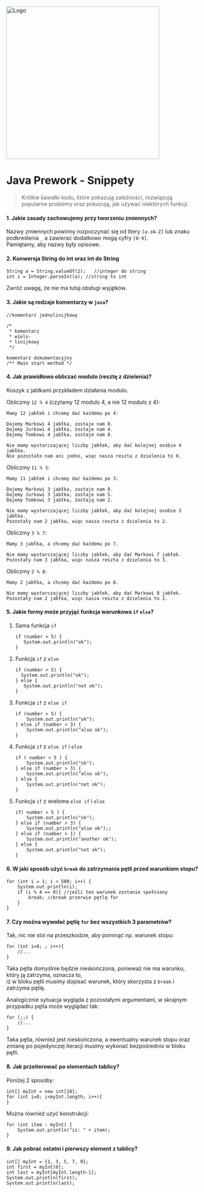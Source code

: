 <img alt="Logo" src="http://coderslab.pl/svg/logo-coderslab.svg" width="400">

# Java Prework - Snippety
> Krótkie kawałki kodu, które pokazują zależności, rozwiązują popularne problemy oraz pokazują, jak używać niektórych funkcji.


#### 1. Jakie zasady zachowujemy przy tworzeniu zmiennych?

Nazwy zmiennych powinny rozpoczynać się od litery `[a-zA-Z]` lub znaku podkreślenia `_` a zawierać dodatkowo mogą cyfry `[0-9]`.  
Pamiętamy, aby nazwy były opisowe.

#### 2. Konwersja String do int oraz int do String
```
String a = String.valueOf(2);   //integer do string
int i = Integer.parseInt(a); //string to int
```
Zwróć uwagę, że nie ma tutaj obsługi wyjątków.

#### 3. Jakie są rodzaje komentarzy w `java`?

```
//komentarz jednolinijkowy

/*
 * komentarz
 * wielo- 
 * linijkowy
 */

komentarz dokumentacyjny
/** Main start method */
```

#### 4. Jak prawidłowo obliczać modulo (resztę z dzielenia)?

Koszyk z jabłkami przykładem działania modulo.

Obliczmy `12 % 4` (czytamy 12 modulo 4, a nie 12 modulo z 4):

```
Mamy 12 jabłek i chcemy dać każdemu po 4:

Dajemy Markowi 4 jabłka, zostaje nam 8.
Dajemy Jurkowi 4 jabłka, zostaje nam 4.
Dajemy Tomkowi 4 jabłka, zostaje nam 0.

Nie mamy wystarczającej liczby jabłek, aby dać kolejnej osobie 4 jabłka.
Nie pozostało nam ani jedno, więc nasza reszta z dzielenia to 0.
```

Obliczmy `11 % 3`:

```
Mamy 11 jabłek i chcemy dać każdemu po 3:

Dajemy Markowi 3 jabłka, zostaje nam 8.
Dajemy Jurkowi 3 jabłka, zostaje nam 5.
Dajemy Tomkowi 3 jabłka, zostają nam 2.

Nie mamy wystarczającej liczby jabłek, aby dać kolejnej osobie 3 jabłka.
Pozostały nam 2 jabłka, więc nasza reszta z dzielenia to 2.
```

Obliczmy `3 % 7`:

```
Mamy 3 jabłka, a chcemy dać każdemu po 7.

Nie mamy wystarczającej liczby jabłek, aby dać Markowi 7 jabłek.
Pozostały nam 3 jabłka, więc nasza reszta z dzielenia to 3.
```

Obliczmy `2 % 8`:

```
Mamy 2 jabłka, a chcemy dać każdemu po 8.

Nie mamy wystarczającej liczby jabłek, aby dać Markowi 8 jabłek.
Pozostały nam 2 jabłka, więc nasza reszta z dzielenia to 2.
```

#### 5. Jakie formy może przyjąć funkcja warunkowa `if` `else`?

1. Sama funkcja `if`
    ```
    if (number > 5) {
       System.out.println("ok");
    }
    ```
   
2. Funkcja `if` z `else`
    ```
    if (number > 5) {
      System.out.println("ok");
    } else {
       System.out.println("not ok");
    }
    ```   

3. Funkcja `if` z `else if`
    ```
    if (number > 5) {
        System.out.println("ok");
    } else if (number > 3) {
        System.out.println("also ok");
    }
    ```   
   
4. Funkcja `if` z `else if` i `else`
    ```
    if ( number > 5 ) {
        System.out.println("ok");
    } else if (number > 3) {
        System.out.println("also ok");
    } else {
        System.out.println("not ok");
    }
    ```   
   
5. Funkcja `if` z wieloma `else if` i `else`
    ```
    if( number > 5 ) {
        System.out.println("ok");
    } else if (number > 3) {
        System.out.println("also ok");;
    } else if (number > 1) {
        System.out.println("another ok");
    } else {
        System.out.println("not ok");
    }
    ```  


#### 6. W jaki sposób użyć `break` do zatrzymania pętli przed warunkiem stopu?

```
for (int i = 1; i < 500; i++) {
    System.out.println(i);
    if (i % 4 == 0){ //jeśli ten warunek zostanie spełniony
        break; //break przerwie pętlę for
    }
}
```


#### 7. Czy można wywołać pętlę `for` bez wszystkich 3 parametrów?

Tak, nic nie stoi na przeszkodzie, aby pominąć np. warunek stopu:

```
for (int i=0; ; i++){
    //...
}
```

Taka pętla domyślnie będzie nieskończona, ponieważ nie ma warunku, który ją zatrzyma, oznacza to,  
iż w bloku pętli musimy dopisać warunek, który skorzysta z `break` i zatrzyma pętlę.  

Analogicznie sytuacja wygląda z pozostałymi argumentami, w skrajnym przypadku pętla może wyglądać tak:

```
for (;;) {
    //...
}
```

Taka pętla, również jest nieskończona, a ewentualny warunek stopu oraz zmianę po pojedynczej iteracji musimy wykonać bezpośrednio w bloku pętli.


#### 8. Jak przeiterować po elementach tablicy?

Poniżej 2 sposoby:

```
int[] myInt = new int[10];
for (int i=0; i<myInt.length; i++){
}
```

Można również użyć konstrukcji:
```
for (int item : myInt) {
    System.out.println("is: " + item);
}
```

#### 9. Jak pobrać ostatni i pierwszy element z tablicy?

```
int[] myInt = {1, 3, 5, 7, 9};
int first = myInt[0];
int last = myInt[myInt.length-1];
System.out.println(first);
System.out.println(last);
```
